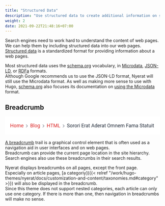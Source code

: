 ```yaml
---
title: "Structured Data"
description: "Use structured data to create additional information on search engine results pages."
weight: 2
date: 2021-09-22T21:48:16+07:00
---
```


Search engines need to work hard to understand the content of web pages. We can
help them by including structured data into our web pages.
[Structured data](https://developers.google.com/search/docs/advanced/structured-data/intro-structured-data)
is a standardized format for providing information about a web pages.

Most structured data uses the [schema.org](http://schema.org) vocabulary, in
[Microdata](<http://en.wikipedia.org/wiki/Microdata_(HTML)>),
[JSON-LD](http://en.wikipedia.org/wiki/JSON-LD), or
[RDFa](http://en.wikipedia.org/wiki/RDFa) formats.  
Although Google recommends us to use the JSON-LD format, Nyerat will still use
the Microdata format. As well as making more sense to use with Hugo,
[schema.org](http://schema.org) also focuses its documentation on
[using the Microdata](https://schema.org/docs/gs.html#microdata_why) format.

## Breadcrumb

![How a breadcrumb look on Nyerat](images/thumbnail.png)

[A breadcrumb](https://en.wikipedia.org/wiki/Breadcrumb_navigation) trail is a
graphical control element that is often used as a navigation aid in user
interfaces and on web pages.  
Breadcrumb can provide the current page location in the site hierarchy. Search
engines also use these breadcrumbs in their search results.

Nyerat displays breadcrumbs on all pages, except the front page.  
Especially on article pages,
[a categoriy]({{< relref "/work/hugo-themes/nyerat/docs/customization-and-content/taxonomies.md#category" >}})
will also be displayed in the breadcrumb.  
Since this theme does not support nested categories, each article
can only use one category. If there is more than one,
then navigation in breadcrumbs will make no sense.
